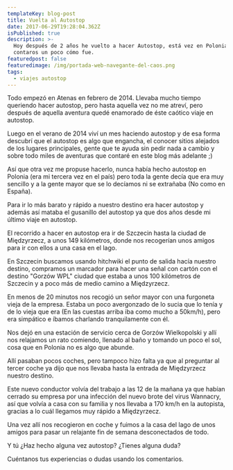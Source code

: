 ```yaml
---
templateKey: blog-post
title: Vuelta al Autostop
date: 2017-06-29T19:28:04.362Z
isPublished: true
description: >-
  Hoy después de 2 años he vuelto a hacer Autostop, está vez en Polonia y voy a
  contaros un poco cómo fue.
featuredpost: false
featuredimage: /img/portada-web-navegante-del-caos.png
tags:
  - viajes autostop
---
```



Todo empezó en Atenas en febrero de 2014. Llevaba mucho tiempo queriendo hacer autostop, pero hasta aquella vez no me atreví, pero después de aquella aventura quedé enamorado de éste caótico viaje en autostop.

Luego en el verano de 2014 viví un mes haciendo autostop y de esa forma descubrí que el autostop es algo que engancha, el conocer sitios alejados de los lugares principales, gente que te ayuda sin pedir nada a cambio y sobre todo miles de aventuras que contaré en este blog más adelante ;)

Así que otra vez me propuse hacerlo, nunca había hecho autostop en Polonia (era mi tercera vez en el país) pero toda la gente decía que era muy sencillo y a la gente mayor que se lo decíamos ni se extrañaba (No como en España).

Para ir lo más barato y rápido a nuestro destino era hacer autostop y además así mataba el gusanillo del autostop ya que dos años desde mi último viaje en autostop.

El recorrido a hacer en autostop era ir de Szczecin hasta la ciudad de Międzyrzecz, a unos 149 kilómetros, donde nos recogerían unos amigos para ir con ellos a una casa en el lago.

En Szczecin buscamos usando hitchwiki el punto de salida hacía nuestro destino, compramos un marcador para hacer una señal con cartón con el destino "Gorzów WPL" ciudad que estaba a unos 100 kilómetros de Szczecin y a poco más de medio camino a Międzyrzecz.

En menos de 20 minutos nos recogió un señor mayor con una furgoneta vieja de la empresa. Estaba un poco avergonzado de lo sucia que lo tenía y de lo vieja que era (En las cuestas arriba iba como mucho a 50km/h), pero era simpático e íbamos charlando tranquilamente con él.

Nos dejó en una estación de servicio cerca de Gorzów Wielkopolski y allí nos relajamos un rato comiendo, llenado al baño y tomando un poco el sol, cosa que en Polonia no es algo que abunde.

Allí pasaban pocos coches, pero tampoco hizo falta ya que al preguntar al tercer coche ya dijo que nos llevaba hasta la entrada de Międzyrzecz nuestro destino.

Este nuevo conductor volvía del trabajo a las 12 de la mañana ya que habían cerrado su empresa por una infección del nuevo brote del virus Wannacry, así que volvía a casa con su familia y nos llevaba a 170 km/h en la autopista, gracias a lo cuál llegamos muy rápido a Międzyrzecz.

Una vez allí nos recogieron en coche y fuimos a la casa del lago de unos amigos para pasar un relajante fin de semana desconectados de todo.

Y tú ¿Haz hecho alguna vez autostop? ¿Tienes alguna duda?

Cuéntanos tus experiencias o dudas usando los comentarios.
